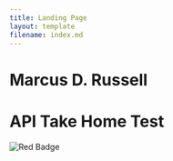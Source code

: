 ```yaml
---
title: Landing Page
layout: template
filename: index.md
--- 
```


# Marcus D. Russell

# API Take Home Test



![Red Badge](https://www.riotgames.com/darkroom/1440/656220f9ab667529111a78aae0e6ab9f:10e46504aa7f70eb33ef43ee464cb2d4/01-logo.png)
